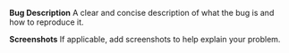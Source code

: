 **Bug Description**
A clear and concise description of what the bug is and how to reproduce it.

**Screenshots**
If applicable, add screenshots to help explain your problem.
